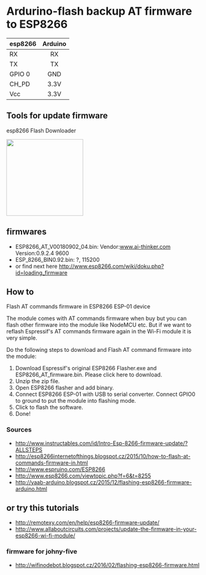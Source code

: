 # Ardurino-flash backup AT firmware to ESP8266

| esp8266 | Arduino |
| ------- |:-------:|
| RX | RX |
| TX | TX |
| GPIO 0 | GND |
| CH_PD| 3.3V |
| Vcc | 3.3V |

## Tools for update firmware
esp8266 Flash Downloader

<img src="https://raw.githubusercontent.com/jjarcik/Ardurino-ESP8266-flash-firmware/master/_esp8266_flasher.jpg" width=200>

## firmwares
- ESP8266_AT_V00180902_04.bin: Vendor:www.ai-thinker.com Version:0.9.2.4 9600
- ESP_8266_BIN0.92.bin: ?, 115200
- or find next here http://www.esp8266.com/wiki/doku.php?id=loading_firmware

## How to

Flash AT commands firmware in ESP8266 ESP-01 device

The module comes with AT commands firmware when buy but you can flash other firmware into the module like NodeMCU etc. 
But if we want to reflash Espressif's AT commands firmware again in the Wi-Fi module it is very simple.

Do the following steps to download and Flash AT command firmware into the module:

1. Download Espressif's original ESP8266 Flasher.exe and ESP8266_AT_firmware.bin. Please click here to download.
2. Unzip the zip file.
3. Open ESP8266 flasher and add binary.
4. Connect ESP8266 ESP-01 with USB to serial converter. Connect GPIO0 to ground to put the module into flashing mode.
5. Click to flash the software.
6. Done!

### Sources
- http://www.instructables.com/id/Intro-Esp-8266-firmware-update/?ALLSTEPS
- http://esp8266internetofthings.blogspot.cz/2015/10/how-to-flash-at-commands-firmware-in.html
- http://www.espruino.com/ESP8266
- http://www.esp8266.com/viewtopic.php?f=6&t=8255
- http://yaab-arduino.blogspot.cz/2015/12/flashing-esp8266-firmware-arduino.html


## or try this tutorials
- http://remotexy.com/en/help/esp8266-firmware-update/
- http://www.allaboutcircuits.com/projects/update-the-firmware-in-your-esp8266-wi-fi-module/

### firmware for johny-five
- http://wifinodebot.blogspot.cz/2016/02/flashing-esp8266-firmware.html
